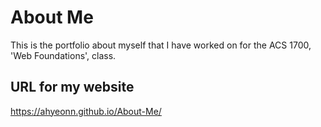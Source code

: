# About Me
This is the portfolio about myself that I have worked on for the ACS 1700, 'Web Foundations', class.

## URL for my website
https://ahyeonn.github.io/About-Me/
